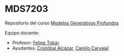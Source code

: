 # MDS7203
Repositorio del curso [Modelos Generativos Profundos](https://github.com/GAMES-UChile/Curso-Modelos-Generativos-Profundos)

Equipo docente:

- Profesor: [Felipe Tobar](https://www.dim.uchile.cl/~ftobar/).
- Ayudantes: [Cristóbal Alcázar](https://alkzar.cl/), [Camilo Carvajal](https://www.dim.uchile.cl/~ccarvajal/)